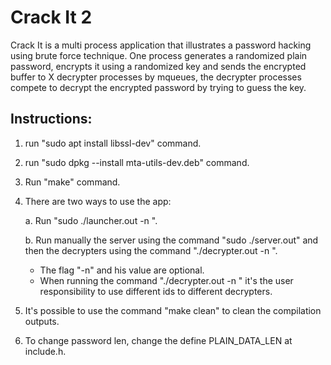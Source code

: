 # Crack It 2
Crack It is a multi process application that illustrates a password hacking using brute force technique.
One process generates a randomized plain password, encrypts it using a randomized key and sends the encrypted buffer to X decrypter processes by mqueues, the decrypter processes compete to decrypt the encrypted password by trying to guess the key.

Instructions:
-------------
1. run "sudo apt install libssl-dev" command.

2. run "sudo dpkg --install mta-utils-dev.deb" command.

3. Run "make" command.

4. There are two ways to use the app:

	a. Run "sudo ./launcher.out <num-of-decrypters> -n <decrypter-number-of-rounds>".
	
	b. Run manually the server using the command "sudo ./server.out" and then the decrypters using the command "./decrypter.out <decrypter-id> -n <decrypter-number-of-rounds>".

	* The flag "-n" and his value are optional.
	* When running the command "./decrypter.out <decrypter-id> -n <decrypter-number-of-rounds>" it's the user responsibility to use different ids to different decrypters.

5. It's possible to use the command "make clean" to clean the compilation outputs.

6. To change password len, change the define PLAIN_DATA_LEN at include.h.
